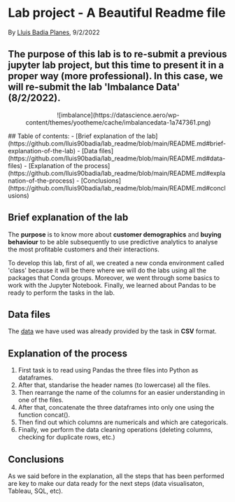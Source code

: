 # Lab project - A Beautiful Readme file

By [Lluis Badia Planes](https://github.com/lluis90badia), 9/2/2022

## The purpose of this lab is to re-submit a previous jupyter lab project, but this time to present it in a proper way (more professional). In this case, we will re-submit the lab 'Imbalance Data' (8/2/2022).

<p align = "center">
  ![imbalance](https://datascience.aero/wp-content/themes/yootheme/cache/imbalancedata-1a747361.png)
</p>
## Table of contents:
- [Brief explanation of the lab](https://github.com/lluis90badia/lab_readme/blob/main/README.md#brief-explanation-of-the-lab)
- [Data files](https://github.com/lluis90badia/lab_readme/blob/main/README.md#data-files)
- [Explanation of the process](https://github.com/lluis90badia/lab_readme/blob/main/README.md#explanation-of-the-process)
- [Conclusions](https://github.com/lluis90badia/lab_readme/blob/main/README.md#conclusions)

## Brief explanation of the lab

The **purpose** is to know more about **customer demographics** and **buying behaviour** to be able subsequently to use predictive analytics to analyse the most profitable customers and their interactions.

To develop this lab, first of all, we created a new conda environment called 'class' because it will be there where we will do the labs using all the packages that Conda groups. Moreover, we went through some basics to work with the Jupyter Notebook. Finally, we learned about Pandas to be ready to perform the tasks in the lab.

## Data files

The [data](https://github.com/lluis90badia/lab_readme/tree/main/csv) we have used was already provided by the task in **CSV** format.

## Explanation of the process

1. First task is to read using Pandas the three files into Python as dataframes.
2. After that, standarise the header names (to lowercase) all the files.
3. Then rearrange the name of the columns for an easier understanding in one of the files.
4. After that, concatenate the three dataframes into only one using the function concat().
5. Then find out which columns are numericals and which are categoricals.
6. Finally, we perform the data cleaning operations (deleting columns, checking for duplicate rows, etc.)

## Conclusions

As we said before in the explanation, all the steps that has been performed are key to make our data ready for the next steps (data visualisaton, Tableau, SQL, etc).
